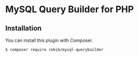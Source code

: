 # MySQL Query Builder for PHP

## Installation
You can install this plugin with Composer.

```sh
$ composer require rebib/mysql-querybuilder
```

